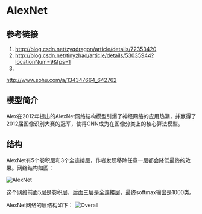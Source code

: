 # AlexNet
## 参考链接
1. <http://blog.csdn.net/zyqdragon/article/details/72353420>
1. <http://blog.csdn.net/tinyzhao/article/details/53035944?locationNum=9&fps=1>
1. 
<http://www.sohu.com/a/134347664_642762>
## 模型简介
Alex在2012年提出的AlexNet网络结构模型引爆了神经网络的应用热潮，并赢得了2012届图像识别大赛的冠军，使得CNN成为在图像分类上的核心算法模型。

## 结构

AlexNet有5个卷积层和3个全连接层，作者发现移除任意一层都会降低最终的效果。网络结构如图：

![AlexNet](http://img.blog.csdn.net/20161104193655152)

这个网络前面5层是卷积层，后面三层是全连接层，最终softmax输出是1000类。

AlexNet网络的层结构如下： 
![Overall](http://img.blog.csdn.net/20161107125817402)
